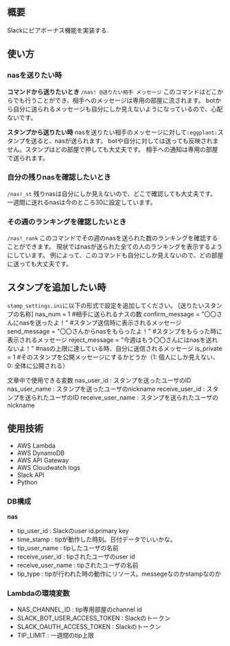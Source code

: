 ## 概要
Slackにピアボーナス機能を実装する.

## 使い方
### nasを送りたい時
**コマンドから送りたいとき**
`/nas! @送りたい相手 メッセージ`
このコマンドはどこからでも行うことができ、相手へのメッセージは専用の部屋に流されます。
botから自分に送られるメッセージも自分にしか見えないようになっているので、心配ないです。

**スタンプから送りたい時**
nasを送りたい相手のメッセージに対して`:eggplant:`スタンプを送ると、nasが送られます。
botや自分に対しては送っても反映されません。スタンプはどの部屋で押しても大丈夫です。
相手への通知は専用の部屋で送られます。


### 自分の残りnasを確認したいとき
`/nas!_st`
残りnasは自分にしか見えないので、どこで確認しても大丈夫です。
一週間に送れるnasは今のところ30に設定しています。

### その週のランキングを確認したいとき
`/nas!_rank`
このコマンドでその週のnasを送られた数のランキングを確認することができます。
現状ではnasが送られた全ての人のランキングを表示するようにしています。
例によって、このコマンドも自分にしか見えないので、どの部屋に送っても大丈夫です。

## スタンプを追加したい時

`stamp_settings.ini`に以下の形式で設定を追加してください。
[送りたいスタンプの名称]
nas_num = 1 #相手に送られるナスの数
confirm_message = "〇〇さんにnasを送ったよ！" #スタンプ送信時に表示されるメッセージ
send_message = "〇〇さんからnasをもらったよ！" #スタンプをもらった時に表示されるメッセージ
reject_message = "今週はもう〇〇さんにはnasを送れないよ！" #nasの上限に達している時、自分に送信されるメッセージ
is_private = 1 #そのスタンプを公開メッセージにするかどうか（1: 個人にしか見えない、0: 全体に公開される）

文章中で使用できる変数
nas_user_id : スタンプを送ったユーザのID
nas_user_name : スタンプを送ったユーザのnickname
receive_user_id : スタンプを送られたユーザのID
receive_user_name : スタンプを送られたユーザのnickname

## 使用技術
- AWS Lambda
- AWS DynamoDB
- AWS API Gateway
- AWS Cloudwatch logs
- Slack API
- Python

### DB構成
**nas**
- tip_user_id : Slackのuser id.primary key
- time_stamp : tipが動作した時刻。日付データでいいかな。
- tip_user_name : tipしたユーザの名前
- receive_user_id : tipされたユーザのuser id
- receive_user_name : tipされたユーザの名前
- tip_type : tipが行われた時の動作にリソース。messegeなのかstampなのか

### Lambdaの環境変数
- NAS_CHANNEL_ID : tip専用部屋のchannel id
- SLACK_BOT_USER_ACCESS_TOKEN : Slackのトークン
- SLACK_OAUTH_ACCESS_TOKEN : Slackのトークン
- TIP_LIMIT : 一週間のtip上限

